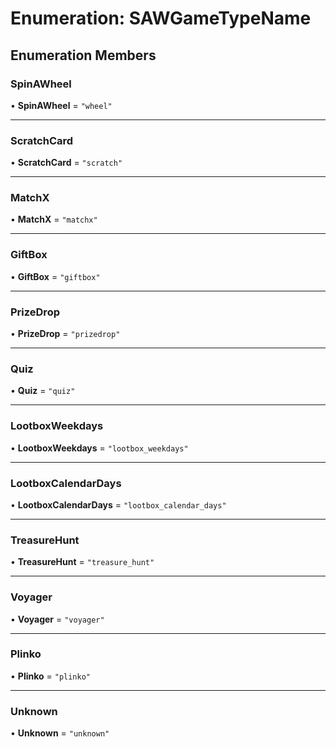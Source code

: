 # Enumeration: SAWGameTypeName

## Enumeration Members

### SpinAWheel

• **SpinAWheel** = ``"wheel"``

___

### ScratchCard

• **ScratchCard** = ``"scratch"``

___

### MatchX

• **MatchX** = ``"matchx"``

___

### GiftBox

• **GiftBox** = ``"giftbox"``

___

### PrizeDrop

• **PrizeDrop** = ``"prizedrop"``

___

### Quiz

• **Quiz** = ``"quiz"``

___

### LootboxWeekdays

• **LootboxWeekdays** = ``"lootbox_weekdays"``

___

### LootboxCalendarDays

• **LootboxCalendarDays** = ``"lootbox_calendar_days"``

___

### TreasureHunt

• **TreasureHunt** = ``"treasure_hunt"``

___

### Voyager

• **Voyager** = ``"voyager"``

___

### Plinko

• **Plinko** = ``"plinko"``

___

### Unknown

• **Unknown** = ``"unknown"``
